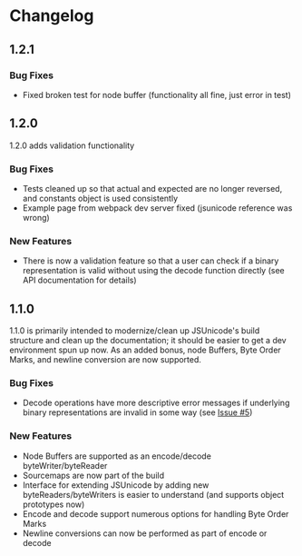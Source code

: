 # Changelog

## 1.2.1

### Bug Fixes

* Fixed broken test for node buffer (functionality all fine, just error in test)

## 1.2.0

1.2.0 adds validation functionality

### Bug Fixes

* Tests cleaned up so that actual and expected are no longer reversed, and constants object is used consistently
* Example page from webpack dev server fixed (jsunicode reference was wrong)

### New Features
* There is now a validation feature so that a user can check if a binary representation is valid without using the decode function directly (see API documentation for details)

## 1.1.0

1.1.0 is primarily intended to modernize/clean up JSUnicode's build structure and clean up the documentation; it should be easier to get a dev environment spun up now. As an added bonus, node Buffers, Byte Order Marks, and newline conversion are now supported.

### Bug Fixes

* Decode operations have more descriptive error messages if underlying binary representations are invalid in some way (see [Issue #5](https://github.com/JeremyRann/JSUnicode/issues/5))

### New Features

* Node Buffers are supported as an encode/decode byteWriter/byteReader
* Sourcemaps are now part of the build
* Interface for extending JSUnicode by adding new byteReaders/byteWriters is easier to understand (and supports object prototypes now)
* Encode and decode support numerous options for handling Byte Order Marks
* Newline conversions can now be performed as part of encode or decode

